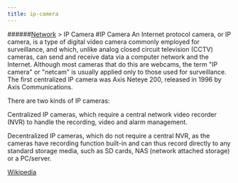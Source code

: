 ```yaml
---
title: ip-camera
---
```

######[Network](../wiki/network-technology.html) > IP Camera
#IP Camera
An Internet protocol camera, or IP camera, is a type of digital video camera commonly employed for surveillance, and which, unlike analog closed circuit television (CCTV) cameras, can send and receive data via a computer network and the Internet. Although most cameras that do this are webcams, the term "IP camera" or "netcam" is usually applied only to those used for surveillance. The first centralized IP camera was Axis Neteye 200, released in 1996 by Axis Communications.  

There are two kinds of IP cameras:  

Centralized IP cameras, which require a central network video recorder (NVR) to handle the recording, video and alarm management.  

Decentralized IP cameras, which do not require a central NVR, as the cameras have recording function built-in and can thus record directly to any standard storage media, such as SD cards, NAS (network attached storage) or a PC/server.

<a href="https://en.wikipedia.org/wiki/IP_camera" target="_blank">Wikipedia</a>